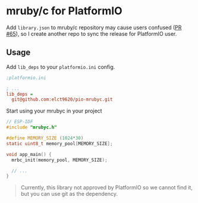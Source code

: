 mruby/c for PlatformIO
===

Add `library.json` to mruby/c repository may cause users confused ([PR #65](https://github.com/mrubyc/mrubyc/pull/65)), so I create another repo to sync the release for PlatformIO user.

## Usage

Add `lib_deps` to your `platformio.ini` config.

```ini
;platformio.ini

; ...
lib_deps =
  git@github.com:elct9620/pio-mrubyc.git
```

Start using your mrubyc in your project

```c
// ESP-IDF
#include "mrubyc.h"

#define MEMORY_SIZE (1024*30)
static uint8_t memory_pool[MEMORY_SIZE];

void app_main() {
  mrbc_init(memory_pool, MEMORY_SIZE);

  // ...
}
```
> Currently, this library not approved by PlatformIO so we cannot find it, but you can use git as the dependency.
